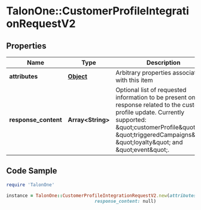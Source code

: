 # TalonOne::CustomerProfileIntegrationRequestV2

## Properties

Name | Type | Description | Notes
------------ | ------------- | ------------- | -------------
**attributes** | [**Object**](.md) | Arbitrary properties associated with this item | [optional] 
**response_content** | **Array&lt;String&gt;** | Optional list of requested information to be present on the response related to the customer profile update. Currently supported: \&quot;customerProfile\&quot;, \&quot;triggeredCampaigns\&quot;, \&quot;loyalty\&quot; and \&quot;event\&quot;.  | [optional] 

## Code Sample

```ruby
require 'TalonOne'

instance = TalonOne::CustomerProfileIntegrationRequestV2.new(attributes: null,
                                 response_content: null)
```


